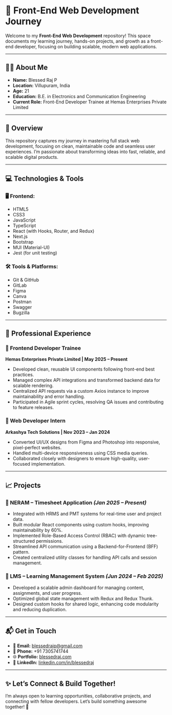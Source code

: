 # 🚀 Front-End Web Development Journey

Welcome to my **Front-End Web Development** repository! This space documents my learning journey, hands-on projects, and growth as a front-end developer, focusing on building scalable, modern web applications.

---

## 👨‍💻 About Me

- **Name:** Blessed Raj P  
- **Location:** Villupuram, India  
- **Age:** 21  
- **Education:** B.E. in Electronics and Communication Engineering  
- **Current Role:** Front-End Developer Trainee at Hemas Enterprises Private Limited  

---

## 📖 Overview

This repository captures my journey in mastering full stack web development, focusing on clean, maintainable code and seamless user experiences. I’m passionate about transforming ideas into fast, reliable, and scalable digital products.

---

## 💻 Technologies & Tools

### 🖥️ Frontend:
- HTML5
- CSS3
- JavaScript
- TypeScript
- React (with Hooks, Router, and Redux)
- Next.js
- Bootstrap
- MUI (Material-UI)
- Jest (for unit testing)

### 🛠️ Tools & Platforms:
- Git & GitHub
- GitLab
- Figma
- Canva
- Postman
- Swagger
- Bugzilla

---

## 📂 Professional Experience

### 📌 Frontend Developer Trainee  
**Hemas Enterprises Private Limited | May 2025 – Present**  
- Developed clean, reusable UI components following front-end best practices.
- Managed complex API integrations and transformed backend data for scalable rendering.
- Centralized API requests via a custom Axios instance to improve maintainability and error handling.
- Participated in Agile sprint cycles, resolving QA issues and contributing to feature releases.

### 📌 Web Developer Intern  
**Arkashya Tech Solutions | Nov 2023 – Jan 2024**  
- Converted UI/UX designs from Figma and Photoshop into responsive, pixel-perfect websites.
- Handled multi-device responsiveness using CSS media queries.
- Collaborated closely with designers to ensure high-quality, user-focused implementation.

---

## 📈 Projects

### 📌 NERAM – Timesheet Application *(Jan 2025 – Present)*  
- Integrated with HRMS and PMT systems for real-time user and project data.
- Built modular React components using custom hooks, improving maintainability by 60%.
- Implemented Role-Based Access Control (RBAC) with dynamic tree-structured permissions.
- Streamlined API communication using a Backend-for-Frontend (BFF) pattern.
- Created centralized utility classes for handling API calls and session management.

### 📌 LMS – Learning Management System *(Jun 2024 – Feb 2025)*  
- Developed a scalable admin dashboard for managing content, assignments, and user progress.
- Optimized global state management with Redux and Redux Thunk.
- Designed custom hooks for shared logic, enhancing code modularity and reducing duplication.

---

## 📬 Get in Touch

- 📧 **Email:** blessedrajp@gmail.com  
- 📱 **Phone:** +91 7305741744  
- 🌐 **Portfolio:** [blessedraj.com](https://blessedraj.netlify.app/)  
- 🔗 **LinkedIn:** [linkedin.com/in/blessedraj](https://www.linkedin.com/in/blessed-raj-p/)

---

## ✨ Let’s Connect & Build Together!

I’m always open to learning opportunities, collaborative projects, and connecting with fellow developers. Let’s build something awesome together! 🚀  
